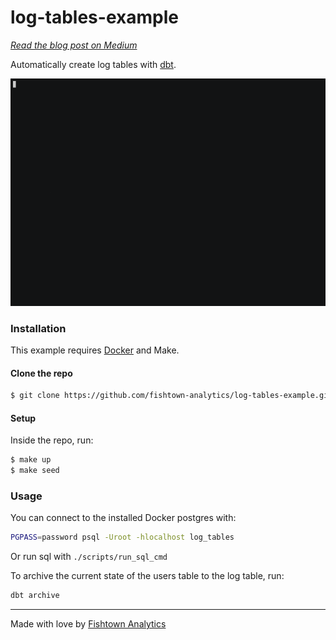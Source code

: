 # log-tables-example

_[Read the blog post on Medium](https://medium.com/@connormcarthur/analytics-playbook-log-tables-705ea8373425)_

Automatically create log tables with [dbt](https://dbt.readme.io).

![Example](assets/flow.gif)

### Installation

This example requires [Docker](https://www.docker.com/) and Make.

#### Clone the repo

```bash
$ git clone https://github.com/fishtown-analytics/log-tables-example.git
```

#### Setup

Inside the repo, run:

```bash
$ make up
$ make seed
```

### Usage

You can connect to the installed Docker postgres with:

```bash
PGPASS=password psql -Uroot -hlocalhost log_tables
```

Or run sql with `./scripts/run_sql_cmd`

To archive the current state of the users table to the log table, run:

```bash
dbt archive
```

---

Made with love by [Fishtown Analytics](http://fishtownanalytics.com)
